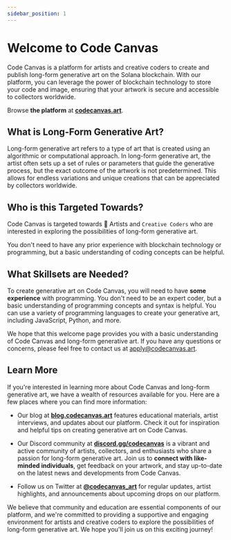 ```yaml
---
sidebar_position: 1
---
```


# Welcome to Code Canvas

Code Canvas is a platform for artists and creative coders to create and publish long-form generative art on the Solana blockchain. With our platform, you can leverage the power of blockchain technology to store your code and image, ensuring that your artwork is secure and accessible to collectors worldwide.

Browse **the platform** at **[codecanvas.art](https://codecanvas.art?utm_source=code_canvas_documentation)**.

## What is Long-Form Generative Art?

Long-form generative art refers to a type of art that is created using an algorithmic or computational approach. In long-form generative art, the artist often sets up a set of rules or parameters that guide the generative process, but the exact outcome of the artwork is not predetermined. This allows for endless variations and unique creations that can be appreciated by collectors worldwide.

## Who is this Targeted Towards?

Code Canvas is targeted towards 🎨 Artists and `Creative Coders` who are interested in exploring the possibilities of long-form generative art.

You don't need to have any prior experience with blockchain technology or programming, but a basic understanding of coding concepts can be helpful.

## What Skillsets are Needed?

To create generative art on Code Canvas, you will need to have **some experience** with programming. 
You don't need to be an expert coder, but a basic understanding of programming concepts and syntax is helpful. 
You can use a variety of programming languages to create your generative art, including JavaScript, Python, and more.

We hope that this welcome page provides you with a basic understanding of Code Canvas and long-form generative art. 
If you have any questions or concerns, please feel free to contact us at apply@codecanvas.art.

## Learn More

If you're interested in learning more about Code Canvas and long-form generative art, we have a wealth of resources available for you. Here are a few places where you can find more information:

- Our blog at **[blog.codecanvas.art](https://blog.codecanvas.art)** features educational materials, artist interviews, and updates about our platform. Check it out for inspiration and helpful tips on creating generative art on Code Canvas.

- Our Discord community at  **[discord.gg/codecanvas](https://discord.gg/codecanvas)** is a vibrant and active community of artists, collectors, and enthusiasts who share a passion for long-form generative art. 
Join us to **connect with like-minded individuals**, get feedback on your artwork, and stay up-to-date on the latest news and developments from Code Canvas.

- Follow us on Twitter at  **[@codecanvas_art](https://twitter.com/codecanvas_art)** for regular updates, artist highlights, and announcements about upcoming drops on our platform.

We believe that community and education are essential components of our platform, and we're committed to providing a supportive and engaging environment for artists and creative coders to explore the possibilities of long-form generative art. We hope you'll join us on this exciting journey!

